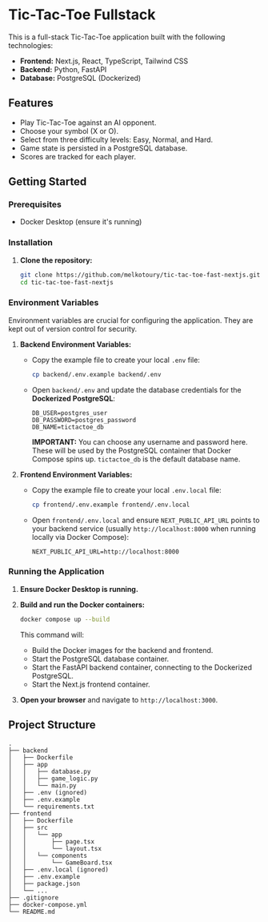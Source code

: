 # Tic-Tac-Toe Fullstack

This is a full-stack Tic-Tac-Toe application built with the following technologies:

- **Frontend:** Next.js, React, TypeScript, Tailwind CSS
- **Backend:** Python, FastAPI
- **Database:** PostgreSQL (Dockerized)

## Features

- Play Tic-Tac-Toe against an AI opponent.
- Choose your symbol (X or O).
- Select from three difficulty levels: Easy, Normal, and Hard.
- Game state is persisted in a PostgreSQL database.
- Scores are tracked for each player.

## Getting Started

### Prerequisites

- Docker Desktop (ensure it's running)

### Installation

1. **Clone the repository:**

   ```bash
   git clone https://github.com/melkotoury/tic-tac-toe-fast-nextjs.git
   cd tic-tac-toe-fast-nextjs
   ```

### Environment Variables

Environment variables are crucial for configuring the application. They are kept out of version control for security.

1.  **Backend Environment Variables:**
    *   Copy the example file to create your local `.env` file:
        ```bash
        cp backend/.env.example backend/.env
        ```
    *   Open `backend/.env` and update the database credentials for the **Dockerized PostgreSQL**:
        ```
        DB_USER=postgres_user
        DB_PASSWORD=postgres_password
        DB_NAME=tictactoe_db
        ```
        **IMPORTANT:** You can choose any username and password here. These will be used by the PostgreSQL container that Docker Compose spins up. `tictactoe_db` is the default database name.

2.  **Frontend Environment Variables:**
    *   Copy the example file to create your local `.env.local` file:
        ```bash
        cp frontend/.env.example frontend/.env.local
        ```
    *   Open `frontend/.env.local` and ensure `NEXT_PUBLIC_API_URL` points to your backend service (usually `http://localhost:8000` when running locally via Docker Compose):
        ```
        NEXT_PUBLIC_API_URL=http://localhost:8000
        ```

### Running the Application

1.  **Ensure Docker Desktop is running.**

2.  **Build and run the Docker containers:**

    ```bash
    docker compose up --build
    ```

    This command will:
    - Build the Docker images for the backend and frontend.
    - Start the PostgreSQL database container.
    - Start the FastAPI backend container, connecting to the Dockerized PostgreSQL.
    - Start the Next.js frontend container.

3.  **Open your browser** and navigate to `http://localhost:3000`.

## Project Structure

```
.
├── backend
│   ├── Dockerfile
│   ├── app
│   │   ├── database.py
│   │   ├── game_logic.py
│   │   └── main.py
│   ├── .env (ignored)
│   ├── .env.example
│   └── requirements.txt
├── frontend
│   ├── Dockerfile
│   ├── src
│   │   └── app
│   │       ├── page.tsx
│   │       └── layout.tsx
│   │   └── components
│   │       └── GameBoard.tsx
│   ├── .env.local (ignored)
│   ├── .env.example
│   ├── package.json
│   └── ...
├── .gitignore
├── docker-compose.yml
└── README.md
```
